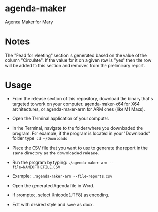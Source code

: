 # agenda-maker
Agenda Maker for Mary

# Notes

The "Read for Meeting" section is generated based on the value of the column "Circulate". If the value for it on a given
row is "yes" then the row will be added to this section and removed from the preliminary report.

# Usage

- From the release section of this repository, download the binary that's targeted to work on your computer. agenda-maker-x64 for X64 architectures, or agenda-maker-arm for ARM ones (like M1 Macs).
- Open the Terminal application of your computer.
- In the Terminal, navigate to the folder where you downloaded the program. For example, if the program is located in your "Downloads" folder type: `cd ~/Downloads`
- Place the CSV file that you want to use to generate the report in the same directory as the downloaded release.
- Run the program by typing: `./agenda-maker-arm --file=NAMEOFTHEFILE.CSV`

- Example:
`./agenda-maker-arm --file=reports.csv`

- Open the generated Agenda file in Word.
- If prompted, select Unicode(UTF8) as encoding.
- Edit with desired style and save as docx.